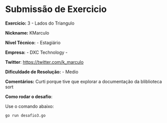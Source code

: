# Submissão de Exercicio

**Exercicio:** 3 - Lados do Triangulo

**Nickname:** KMarculo

**Nível Técnico:** - Estagiário

**Empresa:** - DXC Technology -

**Twitter**: https://twitter.com/k_marculo

**Dificuldade de Resolução:** - Medio

**Comentários:** Curti porque tive que explorar a documentação da bliblioteca sort

**Como rodar o desafio**: 

Use o comando abaixo: 
```bash
go run desafio3.go
```